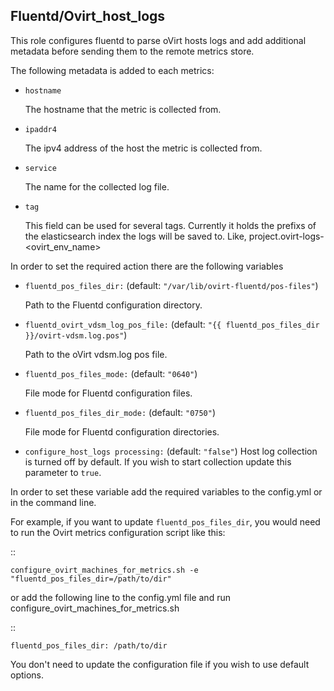 ## Fluentd/Ovirt_host_logs

This role configures fluentd to parse oVirt hosts logs
and add additional metadata before sending them to the remote metrics store.

The following metadata is added to each metrics:

- `hostname`

  The hostname that the metric is collected from.

- `ipaddr4`

  The ipv4 address of the host the metric is collected from.

- `service`

  The name for the collected log file.

- `tag`

  This field can be used for several tags.
  Currently it holds the prefixs of the elasticsearch index the logs will be saved to. Like, project.ovirt-logs-<ovirt_env_name>


In order to set the required action there are the following variables


- `fluentd_pos_files_dir:`  (default: `"/var/lib/ovirt-fluentd/pos-files"`)

  Path to the Fluentd configuration directory.

- `fluentd_ovirt_vdsm_log_pos_file:` (default: `"{{ fluentd_pos_files_dir }}/ovirt-vdsm.log.pos"`)

  Path to the oVirt vdsm.log pos file.

- `fluentd_pos_files_mode:` (default: `"0640"`)

  File mode for Fluentd configuration files.

- `fluentd_pos_files_dir_mode:` (default: `"0750"`)

  File mode for Fluentd configuration directories.

- `configure_host_logs processing:` (default: `"false"`)
  Host log collection is turned off by default.
  If you wish to start collection update this parameter to `true`.


In order to set these variable add the required variables to the config.yml
or in the command line.

For example, if you want to update `fluentd_pos_files_dir`,
you would need to run the Ovirt metrics configuration script like this:

::


    configure_ovirt_machines_for_metrics.sh -e "fluentd_pos_files_dir=/path/to/dir"


or add the following line to the config.yml file and run configure_ovirt_machines_for_metrics.sh

::

    fluentd_pos_files_dir: /path/to/dir

You don't need to update the configuration file if you wish to use default options.

